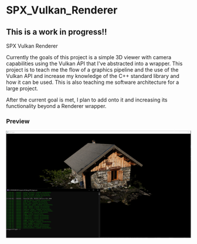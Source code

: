 # SPX_Vulkan_Renderer

## This is a work in progress!!

SPX Vulkan Renderer

Currently the goals of this project is a simple 3D viewer with camera capabilities using the Vulkan API that I've abstracted into a wrapper.
This project is to teach me the flow of a graphics pipeline and the use of the Vulkan API and increase my knowledge of the C++ standard library and how it can be used.
This is also teaching me software architecture for a large project.


After the current goal is met, I plan to add onto it and increasing its functionality beyond a Renderer wrapper.

### Preview
![Preview](SPX_Engine/Media/Textures/Preview.png)
